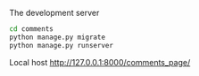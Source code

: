 The development server
```bash
cd comments
python manage.py migrate
python manage.py runserver
```
Local host http://127.0.0.1:8000/comments_page/